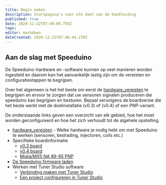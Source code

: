```yaml
---
title: Begin maken
description: Startpagina's voor elk deel van de handleiding
published: true
date: 2020-12-22T07:49:09.759Z
tags: 
editor: markdown
dateCreated: 2020-12-22T07:46:44.278Z
---
```


## Aan de slag met Speeduino
De Speeduino-hardware en -software kunnen op veel manieren worden ingesteld en daarom kan het aanvankelijk lastig zijn om de vereisten en configuratiestappen te begrijpen.

Over het algemeen is het het beste om eerst de [hardware_vereisten](/Hardware_requirements) te begrijpen en ervoor te zorgen dat uw sensoren signalen produceren die speeduino kan begrijpen en besturen. Bepaal vervolgens de boardversie die het beste werkt met de doelinstallatie (v0.3) of (v0.4) of een PNP-variant.

De onderstaande links geven een overzicht van elk gebied, hoe het moet worden geconfigureerd en hoe het zich verhoudt tot de algehele opstelling.

- [hardware_vereisten](/Hardware_requirements) - Welke hardware je nodig hebt om met Speeduino te werken (sensoren, bedrading, injectoren, coils etc.)
- Specifieke boardinformatie
  - [v0.3 board](/boards/V03)
  - [v0.4 board](/boards/V04)
  - [Miata/MX5 NA 89-95 PNP](/boards/MX5_PNP)
-   [De Speeduino firmware laden](/Installing_Firmware)
-   Werken met Tuner Studio software
    -   [Verbinding maken met Tuner Studio](/Connecting_to_TunerStudio)
    -   [Een project configureren in Tuner Studio](/Configuring_TunerStudio)